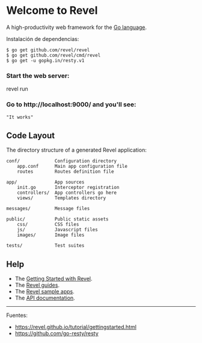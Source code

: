 # Welcome to Revel

A high-productivity web framework for the [Go language](http://www.golang.org/).


Instalación de dependencias:

    $ go get github.com/revel/revel
    $ go get github.com/revel/cmd/revel
    $ go get -u gopkg.in/resty.v1

### Start the web server:

   revel run

### Go to http://localhost:9000/ and you'll see:

    "It works"

## Code Layout

The directory structure of a generated Revel application:

    conf/             Configuration directory
        app.conf      Main app configuration file
        routes        Routes definition file

    app/              App sources
        init.go       Interceptor registration
        controllers/  App controllers go here
        views/        Templates directory

    messages/         Message files

    public/           Public static assets
        css/          CSS files
        js/           Javascript files
        images/       Image files

    tests/            Test suites


## Help

* The [Getting Started with Revel](http://revel.github.io/tutorial/gettingstarted.html).
* The [Revel guides](http://revel.github.io/manual/index.html).
* The [Revel sample apps](http://revel.github.io/examples/index.html).
* The [API documentation](https://godoc.org/github.com/revel/revel).

---

Fuentes:

+ https://revel.github.io/tutorial/gettingstarted.html
+ https://github.com/go-resty/resty

